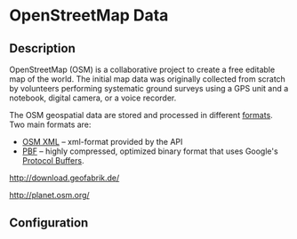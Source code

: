 # OpenStreetMap Data

## Description

OpenStreetMap (OSM) is a collaborative project to create a free editable map of the world. The initial map data was originally collected from scratch by volunteers performing systematic ground surveys using a GPS unit and a notebook, digital camera, or a voice recorder. 

The OSM geospatial data are stored and processed in different [formats](http://wiki.openstreetmap.org/wiki/OSM_file_formats). Two main formats are:

- [OSM XML](http://wiki.openstreetmap.org/wiki/OSM_XML) – xml-format provided by the API
- [PBF](http://wiki.openstreetmap.org/wiki/PBF) – highly compressed, optimized binary format that uses Google's [Protocol Buffers](http://en.wikipedia.org/wiki/Protocol_Buffers).

http://download.geofabrik.de/

http://planet.osm.org/

## Configuration
